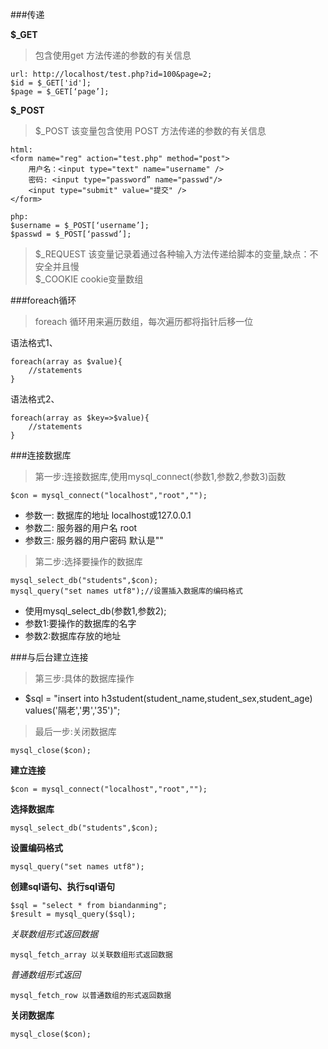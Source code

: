###传递
	
**$_GET**

>包含使用get 方法传递的参数的有关信息


	url: http://localhost/test.php?id=100&page=2;
	$id = $_GET['id'];
	$page = $_GET[‘page’];


**$_POST**

>$_POST  该变量包含使用 POST 方法传递的参数的有关信息
	
	html:
	<form name="reg" action="test.php" method="post">
		用户名：<input type="text" name="username" />
		密码: <input type="password” name="passwd"/>
		<input type="submit" value="提交" />
	</form>
	
	php:	
	$username = $_POST[‘username’];
	$passwd = $_POST[‘passwd’];
	
>$_REQUEST   该变量记录着通过各种输入方法传递给脚本的变量,缺点：不安全并且慢	
> $_COOKIE            cookie变量数组

###foreach循环

>foreach 循环用来遍历数组，每次遍历都将指针后移一位

语法格式1、
	
	foreach(array as $value){
		//statements
	}
	
语法格式2、
	
	foreach(array as $key=>$value){
		//statements
	}
	
###连接数据库
	
>第一步:连接数据库,使用mysql_connect(参数1,参数2,参数3)函数 
	
	$con = mysql_connect("localhost","root","");
	
* 参数一: 数据库的地址  localhost或127.0.0.1
* 参数二: 服务器的用户名 root
* 参数三: 服务器的用户密码 默认是""	
	
>第二步:选择要操作的数据库

	mysql_select_db("students",$con);
	mysql_query("set names utf8");//设置插入数据库的编码格式
	
* 使用mysql_select_db(参数1,参数2);
* 参数1:要操作的数据库的名字
* 参数2:数据库存放的地址 

###与后台建立连接

>第三步:具体的数据库操作

* $sql = "insert into h3student(student_name,student_sex,student_age) values('隔老','男','35')";

>最后一步:关闭数据库
	
	mysql_close($con);

**建立连接**
	
	$con = mysql_connect("localhost","root","");
	
**选择数据库**

	mysql_select_db("students",$con);
	
**设置编码格式**
	
	mysql_query("set names utf8");
	
**创建sql语句、执行sql语句**
	
	$sql = "select * from biandanming";
	$result = mysql_query($sql);
	
	
*关联数组形式返回数据*	
	
	mysql_fetch_array 以关联数组形式返回数据			
*普通数组形式返回*
	
	mysql_fetch_row 以普通数组的形式返回数据
	
**关闭数据库**
	
	mysql_close($con);	

